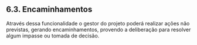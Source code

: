 ## 6.3. Encaminhamentos

Através dessa funcionalidade o gestor do projeto poderá realizar ações não previstas, gerando encaminhamentos, provendo a deliberação para resolver algum impasse ou tomada de decisão.

 
